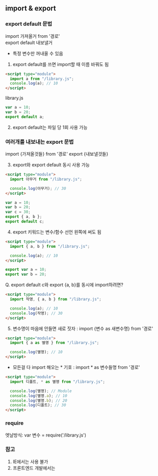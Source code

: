 ## import & export

### export default 문법

import 가져올거 from '경로'\
export default 내보낼거

- 특정 변수만 꺼내올 수 있음

1. export default를 쓰면 import할 때 이름 바꿔도 됨

```html
<script type="module">
  import a from "/library.js";
  console.log(a); // 10
</script>
```

library.js

```javascript
var a = 10;
var b = 20;
export default a;
```

2. export default는 파일 당 1회 사용 가능

### 여러개를 내보내는 export 문법

import {가져올것들} from '경로'
export {내보낼것들}

3. export와 export default 동시 사용 가능

```html
<script type="module">
  import 아무거 from "/library.js";

  console.log(아무거); // 30
</script>
```

```javascript
var a = 10;
var b = 20;
var c = 30;
export { a, b };
export default c;
```

4. export 키워드는 변수/함수 선언 왼쪽에 써도 됨

```html
<script type="module">
  import { a, b } from "/library.js";

  console.log(a); // 10
</script>
```

```javascript
export var a = 10;
export var b = 20;
```

Q. export default c와 export {a, b}를 동시에 import하려면?

```html
<script type="module">
  import 작명, { a, b } from "/library.js";

  console.log(a); // 10
  console.log(작명); // 30
</script>
```

5. 변수명이 마음에 안들면 새로 짓자
   : import {변수 as 새변수명} from '경로'

```html
<script type="module">
  import { a as 별명 } from "/library.js";

  console.log(별명); // 10
</script>
```

- 모든걸 다 import 해오는 \* 기호
  : import \* as 변수들명 from '경로'

```html
<script type="module">
  import 디폴트, * as 별명 from "/library.js";

  console.log(별명); // Module
  console.log(별명.a); // 10
  console.log(별명.b); // 20
  console.log(디폴트); // 30
</script>
```

### require

엣날방식: var 변수 = require('/library.js')

### 참고

1.  IE에서는 사용 불가
2.  프론트엔드 개발에서는 <script src=""> 사용
3.  React, Angular 에서 사용
4.  js 파일 나눌 때 사용

